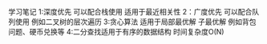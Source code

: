 学习笔记
1:深度优先 可以配合栈使用 适用于最近相关性
2：广度优先 可以配合队列使用 例如二叉树的层次遍历
3:贪心算法 适用于局部最优解 子最优解 例如背包问题、硬币兑换等
4:二分查找适用于有序的数据结构 时间复杂度O(N)